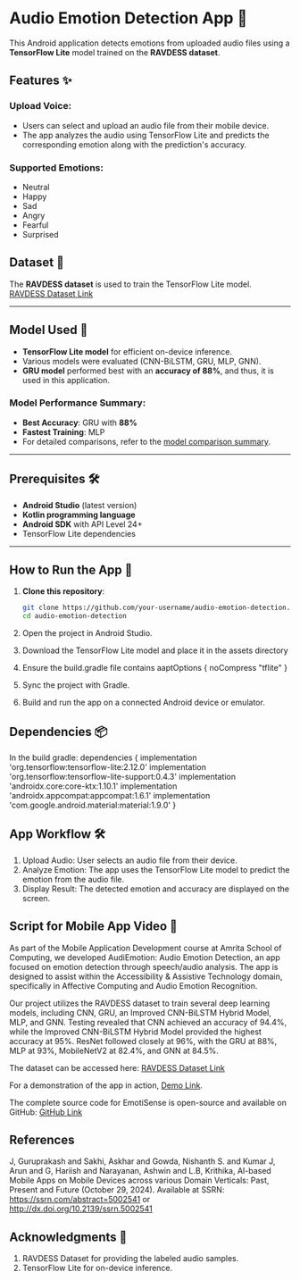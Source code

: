 # Audio Emotion Detection App 🎵

This Android application detects emotions from uploaded audio files using a **TensorFlow Lite** model trained on the **RAVDESS dataset**.

## Features ✨
### Upload Voice:
- Users can select and upload an audio file from their mobile device.
- The app analyzes the audio using TensorFlow Lite and predicts the corresponding emotion along with the prediction's accuracy.

### Supported Emotions:
- Neutral  
- Happy  
- Sad  
- Angry  
- Fearful  
- Surprised  

## Dataset 📂
The **RAVDESS dataset** is used to train the TensorFlow Lite model.  
[RAVDESS Dataset Link](https://drive.google.com/drive/folders/1be4CdN_1_GQerHqo6NbrQHwbZ-LkcEFc?usp=sharing)

---

## Model Used 🧠
- **TensorFlow Lite model** for efficient on-device inference.
- Various models were evaluated (CNN-BiLSTM, GRU, MLP, GNN).
- **GRU model** performed best with an **accuracy of 88%**, and thus, it is used in this application.

### Model Performance Summary:
- **Best Accuracy**: GRU with **88%**  
- **Fastest Training**: MLP  
- For detailed comparisons, refer to the [model comparison summary](./model_comparison_summary.txt).

---

## Prerequisites 🛠️
- **Android Studio** (latest version)  
- **Kotlin programming language**  
- **Android SDK** with API Level 24+  
- TensorFlow Lite dependencies

---

## How to Run the App 🚀

1. **Clone this repository**:
   ```bash
   git clone https://github.com/your-username/audio-emotion-detection.git
   cd audio-emotion-detection
2. Open the project in Android Studio.

3. Download the TensorFlow Lite model and place it in the assets directory

4. Ensure the build.gradle file contains
aaptOptions {
    noCompress "tflite"
}


5. Sync the project with Gradle.

6. Build and run the app on a connected Android device or emulator.

## Dependencies 📦
In the build gradle:
dependencies {
    implementation 'org.tensorflow:tensorflow-lite:2.12.0'
    implementation 'org.tensorflow:tensorflow-lite-support:0.4.3'
    implementation 'androidx.core:core-ktx:1.10.1'
    implementation 'androidx.appcompat:appcompat:1.6.1'
    implementation 'com.google.android.material:material:1.9.0'
}


## App Workflow 🛠️
1. Upload Audio: User selects an audio file from their device.
2. Analyze Emotion: The app uses the TensorFlow Lite model to predict the emotion from the audio file.
3. Display Result: The detected emotion and accuracy are displayed on the screen.

## Script for Mobile App Video 🎥
As part of the Mobile Application Development course at Amrita School of Computing, we developed AudiEmotion: Audio Emotion Detection, an app focused on emotion detection through speech/audio analysis. The app is designed to assist within the Accessibility & Assistive Technology domain, specifically in Affective Computing and Audio Emotion Recognition.

Our project utilizes the RAVDESS dataset to train several deep learning models, including CNN, GRU, an Improved CNN-BiLSTM Hybrid Model, MLP, and GNN. Testing revealed that CNN achieved an accuracy of 94.4%, while the Improved CNN-BiLSTM Hybrid Model provided the highest accuracy at 95%. ResNet followed closely at 96%, with the GRU at 88%, MLP at 93%, MobileNetV2 at 82.4%, and GNN at 84.5%.

The dataset can be accessed here: [RAVDESS Dataset Link](https://drive.google.com/drive/folders/1be4CdN_1_GQerHqo6NbrQHwbZ-LkcEFc?usp=sharing)

For a demonstration of the app in action, [Demo Link](https://drive.google.com/file/d/1x0AEPdn9t5uH9WWaLCSOaEO0SOdRRI7u/view?usp=sharing).

The complete source code for EmotiSense is open-source and available on GitHub: [GitHub Link](https://github.com/Aadithya-04/Audio_Emotion_Detection.git)

## References
J, Guruprakash and Sakhi, Askhar and Gowda, Nishanth S. and Kumar J, Arun and G, Hariish and Narayanan, Ashwin and L.B, Krithika, AI-based Mobile Apps on Mobile Devices across various Domain Verticals: Past, Present and Future (October 29, 2024). Available at SSRN: https://ssrn.com/abstract=5002541 or http://dx.doi.org/10.2139/ssrn.5002541

## Acknowledgments 🙏
1. RAVDESS Dataset for providing the labeled audio samples.
2. TensorFlow Lite for on-device inference.
